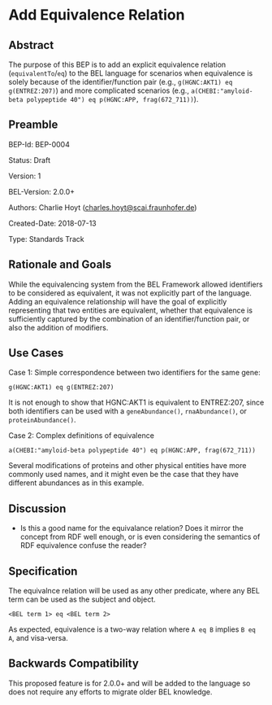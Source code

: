 # Add Equivalence Relation

## Abstract

The purpose of this BEP is to add an explicit equivalence relation (`equivalentTo`/`eq`) to the BEL language 
for scenarios when equivalence is solely because of the identifier/function pair (e.g., `g(HGNC:AKT1) eq g(ENTREZ:207)`)
and more complicated scenarios (e.g., `a(CHEBI:"amyloid-beta polypeptide 40") eq p(HGNC:APP, frag(672_711))`).

## Preamble

BEP-Id: BEP-0004

Status: Draft

Version: 1

BEL-Version: 2.0.0+

Authors: Charlie Hoyt (charles.hoyt@scai.fraunhofer.de)

Created-Date: 2018-07-13

Type: Standards Track

## Rationale and Goals

While the equivalencing system from the BEL Framework allowed identifiers to be considered as equivalent, 
it was not explicitly part of the language. Adding an equivalence relationship will have the goal of 
explicitly representing that two entities are equivalent, whether that equivalence is sufficiently captured 
by the combination of an identifier/function pair, or also the addition of modifiers.

## Use Cases

Case 1: Simple correspondence between two identifiers for the same gene:

```
g(HGNC:AKT1) eq g(ENTREZ:207)
```

It is not enough to show that HGNC:AKT1 is equivalent to ENTREZ:207, since both identifiers can be used with a `geneAbundance()`, `rnaAbundance()`, or `proteinAbundance()`.

Case 2: Complex definitions of equivalence

`a(CHEBI:"amyloid-beta polypeptide 40") eq p(HGNC:APP, frag(672_711))`

Several modifications of proteins and other physical entities have more commonly used names, and it might even be the case that 
they have different abundances as in this example.

## Discussion

- Is this a good name for the equivalance relation? Does it mirror the concept from RDF well enough, or is even considering the semantics of RDF equivalence confuse the reader?

## Specification

The equivalnce relation will be used as any other predicate, where any BEL term can be used as the subject and object.

`<BEL term 1> eq <BEL term 2>`

As expected, equivalence is a two-way relation where `A eq B` implies `B eq A`, and visa-versa.

## Backwards Compatibility

This proposed feature is for 2.0.0+ and will be added to the language so does not require any efforts to migrate older BEL knowledge.
